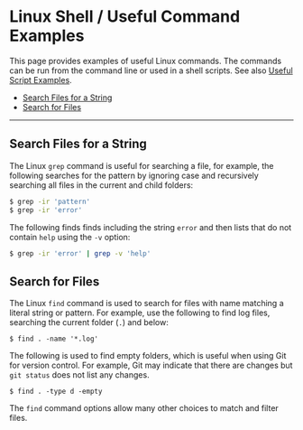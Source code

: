 # Linux Shell / Useful Command Examples #

This page provides examples of useful Linux commands.
The commands can be run from the command line or used in a shell scripts.
See also [Useful Script Examples](../useful-scripts/useful-scripts).

* [Search Files for a String](#search-files-for-a-string)
* [Search for Files](#search-for-files)

--------------

## Search Files for a String ##

The Linux `grep` command is useful for searching a file, for example, the following searches for the
pattern by ignoring case and recursively searching all files in the current and child folders:

```sh
$ grep -ir 'pattern'
$ grep -ir 'error'
```

The following finds finds including the string `error` and then lists that do not contain `help` using the `-v` option:

```sh
$ grep -ir 'error' | grep -v 'help'
```

## Search for Files ##

The Linux `find` command is used to search for files with name matching a literal string or pattern.
For example, use the following to find log files, searching the current folder (`.`) and below:

```
$ find . -name '*.log'
```

The following is used to find empty folders, which is useful when using Git for version control.
For example, Git may indicate that there are changes but `git status` does not list any changes.

```
$ find . -type d -empty
```

The `find` command options allow many other choices to match and filter files.
